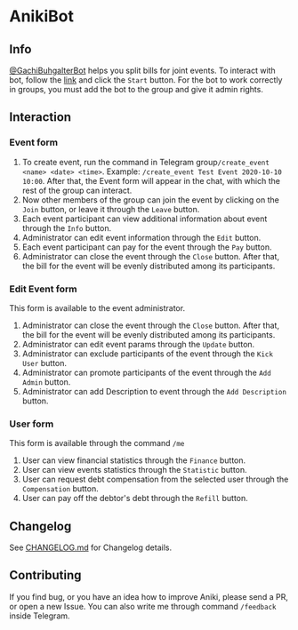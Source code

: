 # AnikiBot

## Info
[@GachiBuhgalterBot](https://t.me/GachiBuhgalterBot) helps you split bills for joint events.
To interact with bot, follow the [link](https://t.me/GachiBuhgalterBot) and click the ``Start`` button. For the bot to work correctly in groups, you must add the bot to the group and give it admin rights.

## Interaction
### Event form
1. To create event, run the command in Telegram group``/create_event <name> <date> <time>``. Example: ``/create_event Test Event 2020-10-10 10:00``.
   After that, the Event form will appear in the chat, with which the rest of the group can interact.
2. Now other members of the group can join the event by clicking on the ``Join`` button, or leave it through the ``Leave`` button.
3. Each event participant can view additional information about event through the ``Info`` button.
4. Administrator can edit event information through the ``Edit`` button.
5. Each event participant can pay for the event through the ``Pay`` button.
6. Administrator can close the event through the ``Close`` button. After that, the bill for the event will be evenly distributed among its participants.

### Edit Event form
This form is available to the event administrator.
1. Administrator can close the event through the ``Close`` button. After that, the bill for the event will be evenly distributed among its participants.
2. Administrator can edit event params through the ``Update`` button.
3. Administrator can exclude participants of the event through the ``Kick User`` button.
3. Administrator can promote participants of the event through the ``Add Admin`` button.
3. Administrator can add Description to event through the ``Add Description`` button.

### User form
This form is available through the command ``/me``
1. User can view financial statistics through the ``Finance`` button.
2. User can view events statistics through the ``Statistic`` button.
3. User can request debt compensation from the selected user through the ``Compensation`` button.
4. User can pay off the debtor's debt through the ``Refill`` button.

## Changelog
See [CHANGELOG.md](https://github.com/FoRuby/aniki_bot/blob/master/CHANGELOG_EN.md) for Changelog details.

## Contributing
If you find bug, or you have an idea how to improve Aniki, please send a PR, or open a new Issue. You can also write me through command ``/feedback`` inside Telegram.
